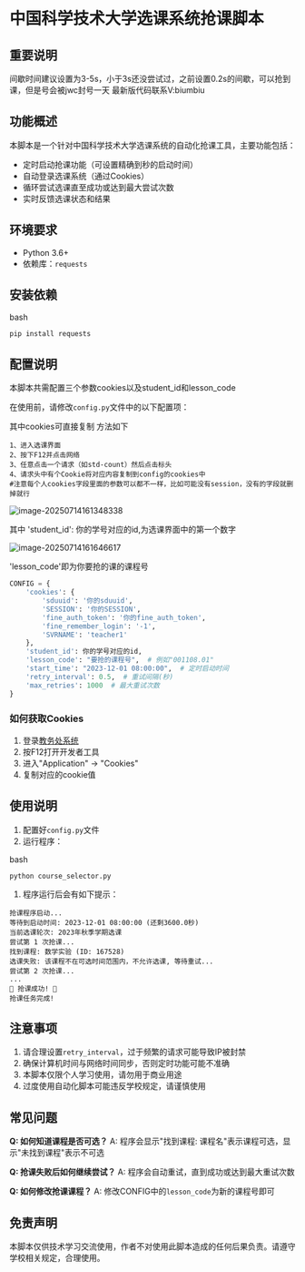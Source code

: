 # 中国科学技术大学选课系统抢课脚本

## 重要说明
间歇时间建议设置为3-5s，小于3s还没尝试过，之前设置0.2s的间歇，可以抢到课，但是号会被jwc封号一天
最新版代码联系V:biumbiu
## 功能概述

本脚本是一个针对中国科学技术大学选课系统的自动化抢课工具，主要功能包括：

- 定时启动抢课功能（可设置精确到秒的启动时间）
- 自动登录选课系统（通过Cookies）
- 循环尝试选课直至成功或达到最大尝试次数
- 实时反馈选课状态和结果

## 环境要求

- Python 3.6+
- 依赖库：`requests`

## 安装依赖

bash

```
pip install requests
```

## 配置说明

本脚本共需配置三个参数cookies以及student_id和lesson_code

在使用前，请修改`config.py`文件中的以下配置项：

其中cookies可直接复制  方法如下

```
1、进入选课界面
2、按下F12并点击网络
3、任意点击一个请求（如std-count）然后点击标头
4、请求头中有个Cookie将对应内容复制到config的cookies中
#注意每个人cookies字段里面的参数可以都不一样，比如可能没有session，没有的字段就删掉就行
```

![image-20250714161348338](https://s2.loli.net/2025/07/14/mOjvprdkLUZ6CnI.png)

其中 'student_id': 你的学号对应的id,为选课界面中的第一个数字

![image-20250714161646617](https://s2.loli.net/2025/07/14/u4wCSeZtMGyr7ap.png)

'lesson_code'即为你要抢的课的课程号
```python
CONFIG = {
    'cookies': {
        'sduuid': '你的sduuid',
        'SESSION': '你的SESSION',
        'fine_auth_token': '你的fine_auth_token',
        'fine_remember_login': '-1',
        'SVRNAME': 'teacher1'
    },
    'student_id': 你的学号对应的id,
    'lesson_code': "要抢的课程号",  # 例如"001108.01"
    'start_time': "2023-12-01 08:00:00",  # 定时启动时间
    'retry_interval': 0.5,  # 重试间隔(秒)
    'max_retries': 1000  # 最大重试次数
}
```

### 如何获取Cookies

1. 登录[教务处系统](https://jw.ustc.edu.cn/)
2. 按F12打开开发者工具
3. 进入"Application" -> "Cookies"
4. 复制对应的cookie值

## 使用说明

1. 配置好`config.py`文件
2. 运行程序：

bash

```
python course_selector.py
```

1. 程序运行后会有如下提示：

```
抢课程序启动...
等待到启动时间: 2023-12-01 08:00:00 (还剩3600.0秒)
当前选课轮次: 2023年秋季学期选课
尝试第 1 次抢课...
找到课程: 数学实验 (ID: 167528)
选课失败: 该课程不在可选时间范围内，不允许选课, 等待重试...
尝试第 2 次抢课...
...
🎉 抢课成功! 🎉
抢课任务完成!
```

## 注意事项

1. 请合理设置`retry_interval`，过于频繁的请求可能导致IP被封禁
2. 确保计算机时间与网络时间同步，否则定时功能可能不准确
3. 本脚本仅限个人学习使用，请勿用于商业用途
4. 过度使用自动化脚本可能违反学校规定，请谨慎使用

## 常见问题

**Q: 如何知道课程是否可选？**
A: 程序会显示"找到课程: 课程名"表示课程可选，显示"未找到课程"表示不可选

**Q: 抢课失败后如何继续尝试？**
A: 程序会自动重试，直到成功或达到最大重试次数

**Q: 如何修改抢课课程？**
A: 修改CONFIG中的`lesson_code`为新的课程号即可

## 免责声明

本脚本仅供技术学习交流使用，作者不对使用此脚本造成的任何后果负责。请遵守学校相关规定，合理使用。
